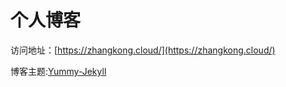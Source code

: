 # 个人博客

访问地址：[https://zhangkong.cloud/](https://zhangkong.cloud/)


博客主题:[Yummy-Jekyll](https://github.com/DONGChuan/Yummy-Jekyll)
